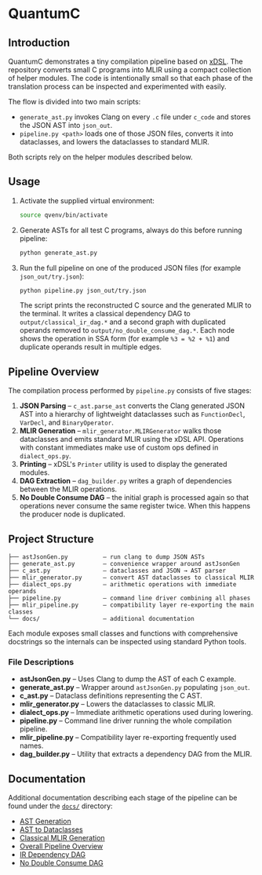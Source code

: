 # QuantumC

## Introduction

QuantumC demonstrates a tiny compilation pipeline based on [xDSL](https://github.com/xdsl-project/xdsl). The repository converts small C programs into MLIR using a compact collection of helper modules.  The code is intentionally small so that each phase of the translation process can be inspected and experimented with easily.

The flow is divided into two main scripts:

* `generate_ast.py` invokes Clang on every `.c` file under `c_code` and stores the JSON AST into `json_out`.
* `pipeline.py <path>` loads one of those JSON files, converts it into dataclasses, and lowers the dataclasses to standard MLIR.

Both scripts rely on the helper modules described below.

## Usage

1. Activate the supplied virtual environment:
   ```bash
   source qvenv/bin/activate
   ```
2. Generate ASTs for all test C programs, always do this before running pipeline:
   ```bash
   python generate_ast.py
   ```
3. Run the full pipeline on one of the produced JSON files (for example `json_out/try.json`):
   ```bash
   python pipeline.py json_out/try.json
   ```
   The script prints the reconstructed C source and the generated MLIR to the terminal. It writes a classical dependency DAG to `output/classical_ir_dag.*` and
   a second graph with duplicated operands removed to `output/no_double_consume_dag.*`. Each node shows
   the operation in SSA form (for example `%3 = %2 + %1`) and duplicate operands
   result in multiple edges.

## Pipeline Overview

The compilation process performed by `pipeline.py` consists of five stages:

1. **JSON Parsing** – `c_ast.parse_ast` converts the Clang generated JSON AST into a hierarchy of lightweight dataclasses such as `FunctionDecl`, `VarDecl`, and `BinaryOperator`.
2. **MLIR Generation** – `mlir_generator.MLIRGenerator` walks those dataclasses and emits standard MLIR using the xDSL API.  Operations with constant immediates make use of custom ops defined in `dialect_ops.py`.
3. **Printing** – xDSL's `Printer` utility is used to display the generated modules.
4. **DAG Extraction** – `dag_builder.py` writes a graph of dependencies between the MLIR operations.
5. **No Double Consume DAG** – the initial graph is processed again so that operations never consume the same register twice. When this happens the producer node is duplicated.


## Project Structure

```
├── astJsonGen.py          – run clang to dump JSON ASTs
├── generate_ast.py        – convenience wrapper around astJsonGen
├── c_ast.py               – dataclasses and JSON → AST parser
├── mlir_generator.py      – convert AST dataclasses to classical MLIR
├── dialect_ops.py         – arithmetic operations with immediate operands
├── pipeline.py            – command line driver combining all phases
├── mlir_pipeline.py       – compatibility layer re-exporting the main classes
└── docs/                  – additional documentation
```

Each module exposes small classes and functions with comprehensive docstrings so the internals can be inspected using standard Python tools.

### File Descriptions

* **astJsonGen.py** – Uses Clang to dump the AST of each C example.
* **generate_ast.py** – Wrapper around ``astJsonGen.py`` populating ``json_out``.
* **c_ast.py** – Dataclass definitions representing the C AST.
* **mlir_generator.py** – Lowers the dataclasses to classic MLIR.
* **dialect_ops.py** – Immediate arithmetic operations used during lowering.
* **pipeline.py** – Command line driver running the whole compilation pipeline.
* **mlir_pipeline.py** – Compatibility layer re-exporting frequently used names.
* **dag_builder.py** – Utility that extracts a dependency DAG from the MLIR.

## Documentation

Additional documentation describing each stage of the pipeline can be found under the [`docs/`](docs/) directory:

- [AST Generation](docs/ast_generation.md)
- [AST to Dataclasses](docs/ast_to_dataclasses.md)
- [Classical MLIR Generation](docs/classical_mlir_generation.md)
- [Overall Pipeline Overview](docs/pipeline_overview.md)
- [IR Dependency DAG](docs/ir_dag.md)
- [No Double Consume DAG](docs/no_double_consume_dag.md)

